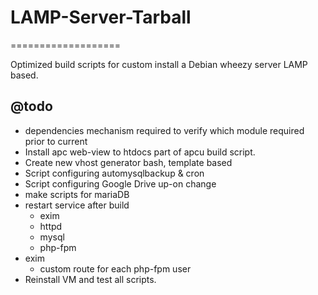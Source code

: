 # LAMP-Server-Tarball
===================

Optimized build scripts for custom install a Debian wheezy server LAMP based.

## @todo
  - dependencies mechanism required to verify which module required prior to current
  - Install apc web-view to htdocs part of apcu build script.
  - Create new vhost generator bash, template based
  - Script configuring automysqlbackup & cron
  - Script configuring Google Drive up-on change
  - make scripts for mariaDB
  - restart service after build
    - exim
    - httpd
    - mysql
    - php-fpm
  - exim
    - custom route for each php-fpm user
  - Reinstall VM and test all scripts. 
